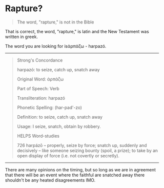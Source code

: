 # Rapture?

> The word, "rapture," is not in the Bible

That is correct, the word, "rapture," is latin and the New Testament was written in greek. 

The word you are looking for isἁρπάζω - harpazó.

----

> Strong's Concordance
>
> harpazó: to seize, catch up, snatch away
> 
> Original Word: ἁρπάζω
> 
> Part of Speech: Verb
>
> Transliteration: harpazó
>
> Phonetic Spelling: (har-pad'-zo)
>
> Definition: to seize, catch up, snatch away
> 
> Usage: I seize, snatch, obtain by robbery.
> 
> HELPS Word-studies
> 
> 726 harpázō – properly, seize by force; snatch up, suddenly and decisively – like someone seizing bounty (spoil, a prize); to take by an open display of force (i.e. not covertly or secretly).

----

There are many opinions on the timing, but so long as we are in agreement that there will be an event where the faithful are snatched away there shouldn't be any heated disagreements IMO.
